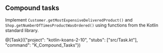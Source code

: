 ## Compound tasks

Implement `Customer.getMostExpensiveDeliveredProduct()` and
`Shop.getNumberOfTimesProductWasOrdered()` using functions from the Kotlin standard library.

@[Task]({"project": "kotlin-koans-2-10", "stubs": ["src/Task.kt"], "command": "K_Compound_Tasks"})